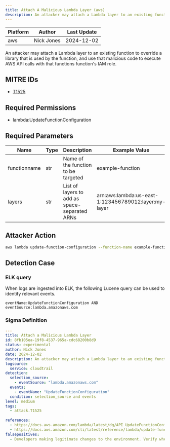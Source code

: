 ```yaml
---
title: Attach A Malicious Lambda Layer (aws)
description: An attacker may attach a Lambda layer to an existing function to override a library that is used by the function, and use that malicious code to execute AWS API calls with that functions function's IAM role. 
---
```


| Platform               | Author               | Last Update                 |
| ---------------------- | -------------------- | --------------------------- |
| aws | Nick Jones | 2024-12-02 |

An attacker may attach a Lambda layer to an existing function to override a library that is used by the function, and use that malicious code to execute AWS API calls with that functions function's IAM role.

## MITRE IDs

* [T1525](https://attack.mitre.org/techniques/T1525/)

## Required Permissions

* lambda:UpdateFunctionConfiguration

## Required Parameters

| Name       | Type                  | Description                  | Example Value          |
| ---------- | --------------------- | ---------------------------- | ---------------------- |
| functionname | str | Name of the function to be targeted | example-function |
| layers | str | List of layers to add as space-separated ARNs | arn:aws:lambda:us-east-1:123456789012:layer:my-layer |

## Attacker Action

```bash
aws lambda update-function-configuration --function-name example-function --layers arn:aws:lambda:us-east-1:123456789012:layer:my-layer
```

## Detection Case

### ELK query

When logs are ingested into ELK, the following Lucene query can be used to identify relevant events.

```
eventName:UpdateFunctionConfiguration AND eventSource:lambda.amazonaws.com  
```

### Sigma Definition

```yaml
---
title: Attach a Malicious Lambda Layer
id: 8fb105ea-19f8-4537-965a-cdc68200b8d9
status: experimental
author: Nick Jones
date: 2024-12-02
description: An attacker may attach a Lambda layer to an existing function to override a library that is used by the function, and use that malicious code to execute AWS API calls with that functions function's IAM role.
logsource:
  service: cloudtrail
detection:
  selection_source:
    - eventSource: "lambda.amazonaws.com"
  events:
    - eventName: "UpdateFunctionConfiguration"
  condition: selection_source and events
level: medium
tags:
  - attack.T1525
  
references:
  - https://docs.aws.amazon.com/lambda/latest/dg/API_UpdateFunctionConfiguration.html
  - https://docs.aws.amazon.com/cli/latest/reference/lambda/update-function-configuration.html
falsepositives:
  - Developers making legitimate changes to the environment. Verify whether the user identity, user agent, and/or hostname should be making changes in your environment.
```